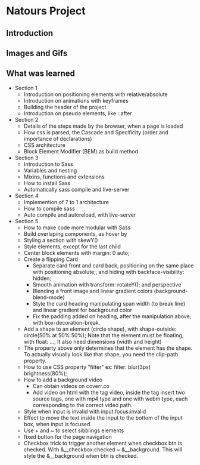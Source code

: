 # Natours Project

## Introduction
<p></p>

## Images and Gifs

## What was learned
<ul>
    <li>Section 1
        <ul>
            <li>Introduction on positioning elements with relative/absolute</li>
            <li>Introduction on animations with keyframes</li>
            <li>Building the header of the project</li>
            <li>Introduction on pseudo elements, like ::after</li>
        </ul>
    </li>
    <li>Section 2
        <ul>
            <li>Details of the steps made by the browser, when a page is loaded</li>
            <li>How css is parsed, the Cascade and Specificity (order and importance of declarations)</li>
            <li>CSS architecture</li>
            <li>Block Element Modifier (BEM) as build method</li>
        </ul>
    </li>
        <li>Section 3
        <ul>
            <li>Introduction to Sass</li>
            <li>Variables and nesting</li>
            <li>Mixins, functions and extensions</li>
            <li>How to install Sass</li>
            <li>Automatically sass compile and live-server</li>
        </ul>
    </li>
        <li>Section 4
        <ul>
            <li>Implemention of 7 to 1 architecture</li>
            <li>How to compile sass</li>
            <li>Auto compile and autoreload, with live-server</li>
        </ul>
    </li>
        </li>
        <li>Section 5
        <ul>
            <li>How to make code more modular with Sass</li>
            <li>Build overlaping components, as hover by</li>
            <li>Styling a section with skewY()</li>
            <li>Style elements, except for the last child</li>
            <li>Center block elements with margin: 0 auto;</li>
            <li>Create a flipping Card
                <ul>
                    <li>Separate card front and card back, positioning on the same place with positioning absolute;, and hiding with backface-visibility: hidden;</li>
                    <li>Smooth animation with transform: rotateY(); and perspective</li>
                    <li>Blending a front image and linear gradient colors (background-blend-mode)</li>
                    <li>Style the card heading manipulating span width (to break line) and linear gradient for background color</li>
                    <li>Fix the padding added on heading, after the manipulation above, with box-decoration-break.</li>
                </ul>
            </li>
            <li>Add a shape to an element (circle shape), with shape-outside: circle(50% at 50% 50%); Note that the element must be floating, with float: ...; It also need dimensions (width and height)</li>
            <li>The property above only determines that the element has the shape. To actually visually look like that shape, you need the clip-path property.</li>
            <li>How to use CSS property "filter" ex: filter: blur(3px) brightness(80%);</li>
            <li>How to add a background video
                <ul>
                    <li>Can obtain videos on coverr.co</li>
                    <li>Add video on html with the tag video, inside the tag insert two source tags, one with mp4 type and one with webm type, each corresponding to the correct video path.</li>
                </ul>
            </li>
            <li>Style when input is invalid with input:focus:invalid</li>
            <li>Effect to move the text inside the input to the bottom of the input box, when input is focused</li>
            <li>Use + and ~ to select sibblings elements</li>
            <li>fixed button for the page navigation</li>
            <li>Checkbox trick to trigger another element when checkbox btn is checked. With &__checkbox:checked ~ &__background. This will style the &__background when btn is checked.</li>
        </ul>
    </li>
</ul>

